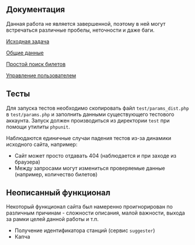 ## Документация

Данная работа не является завершенной, поэтому в ней могут встречаться различные
пробелы, неточности и даже баги.

[Исходная задача](doc/problem.md)

[Общие данные](doc/common.md)

[Простой поиск билетов](doc/ticket.md)

[Управление пользователем](doc/customer.md)

## Тесты

Для запуска тестов необходимо скопировать файл `test/params_dist.php`
в `test/params.php` и заполнить данными существующего тестового аккаунта.
Запуск должен производиться из директории `test` при помощи утилиты `phpunit`.

Наблюдаются единичные случаи падения тестов из-за динамики исходного сайта, например:

- Сайт может просто отдавать 404 (наблюдается и при заходе из браузера)
- Между запросами могут измениться проверяемые данные (например, количество билетов)

## Неописанный функционал

Некоторый функционал сайта был намеренно проигнорирован по различным причинам -
сложности описания, малой важности, выхода за рамки целей данной работы и т.п.

- Получение идентификатора станций (сервис `suggester`)
- Капча
